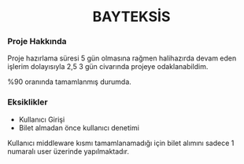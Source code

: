 <h1 align="center">BAYTEKSİS</h1>
    <h3 style="font-weight: bold; align="left">Proje Hakkında</h3>
    <p>Proje hazırlama süresi 5 gün olmasına rağmen halihazırda devam eden işlerim dolayısıyla 2,5 3 gün civarında projeye odaklanabildim.</p>
    <p>%90 oranında tamamlanmış durumda.</p>
    <h3 style="font-weight: bold;">Eksiklikler</h4>
        <ul>
            <li>Kullanıcı Girişi</li>
            <li>Bilet almadan önce kullanıcı denetimi</li>
        </ul>
        <p>Kullanıcı middleware kısmı tamamlanamadığı için bilet alımını sadece 1 numaralı user üzerinde yapılmaktadır.</p>
